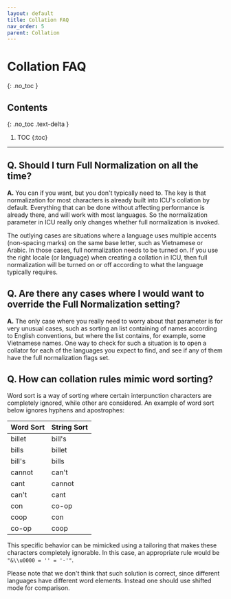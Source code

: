 ```yaml
---
layout: default
title: Collation FAQ
nav_order: 5
parent: Collation
---
```

<!--
© 2020 and later: Unicode, Inc. and others.
License & terms of use: http://www.unicode.org/copyright.html
-->

# Collation FAQ
{: .no_toc }

## Contents
{: .no_toc .text-delta }

1. TOC
{:toc}

---

## Q. Should I turn Full Normalization on all the time?

**A.** You can if you want, but you don't typically need to. The key is that
normalization for most characters is already built into ICU's collation by
default. Everything that can be done without affecting performance is already
there, and will work with most languages. So the normalization parameter in ICU
really only changes whether full normalization is invoked.

The outlying cases are situations where a language uses multiple accents
(non-spacing marks) on the same base letter, such as Vietnamese or Arabic. In
those cases, full normalization needs to be turned on. If you use the right
locale (or language) when creating a collation in ICU, then full normalization
will be turned on or off according to what the language typically requires.

## Q. Are there any cases where I would want to override the Full Normalization setting?

**A.** The only case where you really need to worry about that parameter is for
very unusual cases, such as sorting an list containing of names according to
English conventions, but where the list contains, for example, some Vietnamese
names. One way to check for such a situation is to open a collator for each of
the languages you expect to find, and see if any of them have the full
normalization flags set.

## Q. How can collation rules mimic word sorting?

Word sort is a way of sorting where certain interpunction characters are
completely ignored, while other are considered. An example of word sort below
ignores hyphens and apostrophes:

Word Sort | String Sort
--------- | -----------
billet    | bill's
bills     | billet
bill's    | bills
cannot    | can't
cant      | cannot
can't     | cant
con       | co-op
coop      | con
co-op     | coop

This specific behavior can be mimicked using a tailoring that makes these
characters completely ignorable. In this case, an appropriate rule would be
`"&\\u0000 = '' = '-'"`.

Please note that we don't think that such solution is correct, since different
languages have different word elements. Instead one should use shifted mode for
comparison.
